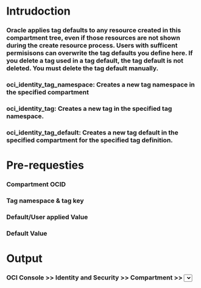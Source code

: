 # Intrudoction
 
### Oracle applies tag defaults to any resource created in this compartment tree, even if those resources are not shown during the create resource process. Users with sufficent permisisons can overwrite the tag defaults you define here. If you delete a tag used in a tag default, the tag default is not deleted. You must delete the tag default manually.


### oci_identity_tag_namespace: Creates a new tag namespace in the specified compartment

### oci_identity_tag: Creates a new tag in the specified tag namespace.

### oci_identity_tag_default: Creates a new tag default in the specified compartment for the specified tag definition.


# Pre-requesties
### Compartment OCID
### Tag namespace & tag key
### Default/User applied Value
### Default Value

# Output

### OCI Console >> Identity and Security >> Compartment >> <Select the right Compartment> >> Tag Defaults >> 

